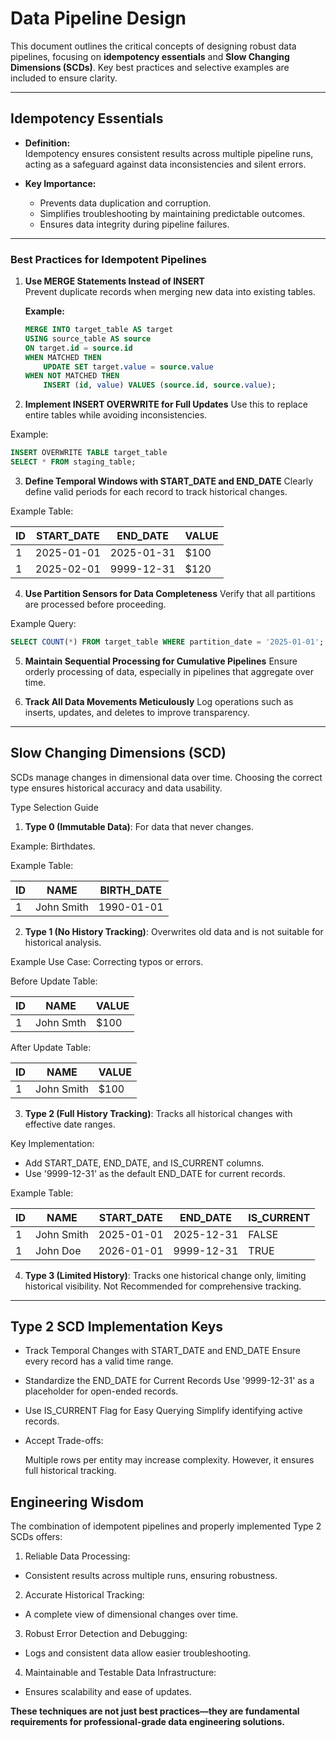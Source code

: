 

# **Data Pipeline Design**

This document outlines the critical concepts of designing robust data pipelines, focusing on **idempotency essentials** and **Slow Changing Dimensions (SCDs)**. Key best practices and selective examples are included to ensure clarity.

---

## **Idempotency Essentials**

- **Definition:**  
  Idempotency ensures consistent results across multiple pipeline runs, acting as a safeguard against data inconsistencies and silent errors.

- **Key Importance:**  
  - Prevents data duplication and corruption.  
  - Simplifies troubleshooting by maintaining predictable outcomes.  
  - Ensures data integrity during pipeline failures.

---

### **Best Practices for Idempotent Pipelines**

1. **Use MERGE Statements Instead of INSERT**  
   Prevent duplicate records when merging new data into existing tables.  

   **Example:**  
   ```sql
   MERGE INTO target_table AS target
   USING source_table AS source
   ON target.id = source.id
   WHEN MATCHED THEN
       UPDATE SET target.value = source.value
   WHEN NOT MATCHED THEN
       INSERT (id, value) VALUES (source.id, source.value);
   ```

2. **Implement INSERT OVERWRITE for Full Updates**
Use this to replace entire tables while avoiding inconsistencies.

Example:

```sql
INSERT OVERWRITE TABLE target_table
SELECT * FROM staging_table;
```

3. **Define Temporal Windows with START_DATE and END_DATE**
Clearly define valid periods for each record to track historical changes.

Example Table:

| ID | START_DATE  | END_DATE    | VALUE  |
|----|-------------|-------------|--------|
| 1  | 2025-01-01  | 2025-01-31  | $100   |
| 1  | 2025-02-01  | 9999-12-31  | $120   |

4. **Use Partition Sensors for Data Completeness**
Verify that all partitions are processed before proceeding.

Example Query:

```sql
SELECT COUNT(*) FROM target_table WHERE partition_date = '2025-01-01';
```

5. **Maintain Sequential Processing for Cumulative Pipelines**
Ensure orderly processing of data, especially in pipelines that aggregate over time.

6. **Track All Data Movements Meticulously**
Log operations such as inserts, updates, and deletes to improve transparency.
----

## Slow Changing Dimensions (SCD)
SCDs manage changes in dimensional data over time. Choosing the correct type ensures historical accuracy and data usability.

Type Selection Guide

1. **Type 0 (Immutable Data)**:
For data that never changes.

Example:
Birthdates.

Example Table:


| ID  | NAME       | BIRTH_DATE  |
|-----|------------|-------------|
| 1   | John Smith | 1990-01-01  |

2. **Type 1 (No History Tracking)**:
Overwrites old data and is not suitable for historical analysis.

Example Use Case: Correcting typos or errors.

Before Update Table:

| ID  | NAME        | VALUE  |
|-----|-------------|--------|
| 1   | John Smth   | $100   |

After Update Table:

| ID  | NAME        | VALUE  |
|-----|-------------|--------|
| 1   | John Smith  | $100   |

3. **Type 2 (Full History Tracking)**:
Tracks all historical changes with effective date ranges.

Key Implementation:

- Add START_DATE, END_DATE, and IS_CURRENT columns.
- Use '9999-12-31' as the default END_DATE for current records.

Example Table:

| ID  | NAME        | START_DATE  | END_DATE    | IS_CURRENT |
|-----|-------------|-------------|-------------|------------|
| 1   | John Smith  | 2025-01-01  | 2025-12-31  | FALSE      |
| 1   | John Doe    | 2026-01-01  | 9999-12-31  | TRUE       |


4. **Type 3 (Limited History)**:
Tracks one historical change only, limiting historical visibility.
Not Recommended for comprehensive tracking.
-------
## Type 2 SCD Implementation Keys
- Track Temporal Changes with START_DATE and END_DATE
  Ensure every record has a valid time range.

- Standardize the END_DATE for Current Records
  Use '9999-12-31' as a placeholder for open-ended records.

- Use IS_CURRENT Flag for Easy Querying
  Simplify identifying active records.

- Accept Trade-offs:

  Multiple rows per entity may increase complexity.
  However, it ensures full historical tracking.

## Engineering Wisdom

The combination of idempotent pipelines and properly implemented Type 2 SCDs offers:

1. Reliable Data Processing:
- Consistent results across multiple runs, ensuring robustness.

2. Accurate Historical Tracking:
- A complete view of dimensional changes over time.

3. Robust Error Detection and Debugging:
- Logs and consistent data allow easier troubleshooting.

4. Maintainable and Testable Data Infrastructure:
- Ensures scalability and ease of updates.


**These techniques are not just best practices—they are fundamental requirements for professional-grade data engineering solutions.**